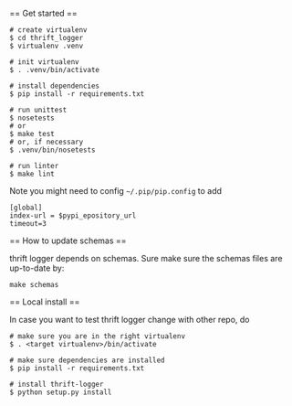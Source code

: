 == Get started ==

```lang=bash
# create virtualenv
$ cd thrift_logger
$ virtualenv .venv

# init virtualenv
$ . .venv/bin/activate

# install dependencies
$ pip install -r requirements.txt

# run unittest
$ nosetests
# or
$ make test
# or, if necessary
$ .venv/bin/nosetests

# run linter
$ make lint
```

Note you might need to config `~/.pip/pip.config` to add

```
[global]
index-url = $pypi_epository_url
timeout=3
```

== How to update schemas ==

thrift logger depends on schemas. Sure make sure the schemas files are up-to-date by:

```
make schemas
```

== Local install ==

In case you want to test thrift logger change with other repo, do

```
# make sure you are in the right virtualenv
$ . <target virtualenv>/bin/activate

# make sure dependencies are installed
$ pip install -r requirements.txt

# install thrift-logger
$ python setup.py install
```
